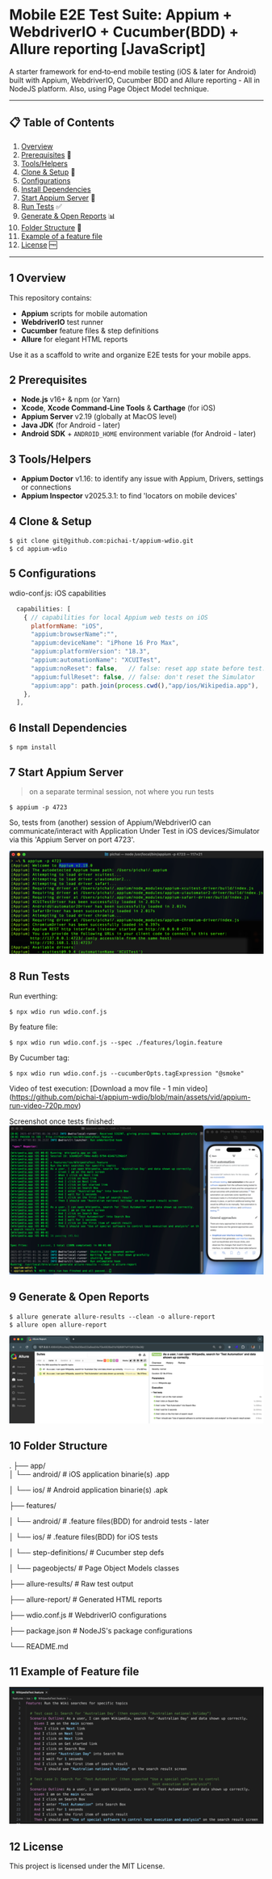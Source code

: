 # Mobile E2E Test Suite: Appium + WebdriverIO + Cucumber(BDD) + Allure reporting [JavaScript]

A starter framework for end‑to‑end mobile testing (iOS & later for Android) built with Appium, WebdriverIO, Cucumber BDD and Allure reporting - All in NodeJS platform. Also, using Page Object Model technique.

---

## 📋 Table of Contents

1. [Overview](#1-overview)   
2. [Prerequisites](#2-prerequisites)  💽  
3. [Tools/Helpers](#3-toolshelpers)
4. [Clone & Setup](#4-clone--setup) 🚧   
5. [Configurations](#5-configurations)  
6. [Install Dependencies](#6-install-dependencies)  
7. [Start Appium Server](#7-start-appium-server) 🏃  
8. [Run Tests](#8-run-tests) ✅ 
9. [Generate & Open Reports](#9-generate--open-reports) 📊   
10. [Folder Structure](#10-folder-structure) 📂 
11. [Example of a feature file](#11-example-of-feature-file)
12. [License](#12-license) 🆓  

---

## 1 Overview

This repository contains:

- **Appium** scripts for mobile automation  
- **WebdriverIO** test runner  
- **Cucumber** feature files & step definitions  
- **Allure** for elegant HTML reports  

Use it as a scaffold to write and organize E2E tests for your mobile apps.

## 2 Prerequisites 

- **Node.js** v16+ & npm (or Yarn)  
- **Xcode**, **Xcode Command‑Line Tools** & **Carthage** (for iOS)  
- **Appium Server** v2.19 (globally at MacOS level)  
- **Java JDK** (for Android - later)  
- **Android SDK** + `ANDROID_HOME` environment variable  (for Android - later)

## 3 Tools/Helpers 
- **Appium Doctor** v1.16: to identify any issue with Appium, Drivers, settings or connections 
- **Appium Inspector** v2025.3.1: to find 'locators on mobile devices'

## 4 Clone & Setup
```properties
$ git clone git@github.com:pichai-t/appium-wdio.git
$ cd appium-wdio
```

## 5 Configurations 

wdio-conf.js: iOS capabilities
```js
  capabilities: [
    { // capabilities for local Appium web tests on iOS
      platformName: "iOS",    
      "appium:browserName":"", 
      "appium:deviceName": "iPhone 16 Pro Max",
      "appium:platformVersion": "18.3",
      "appium:automationName": "XCUITest",
      "appium:noReset": false,   // false: reset app state before test.
      "appium:fullReset": false, // false: don't reset the Simulator 
      "appium:app": path.join(process.cwd(),"app/ios/Wikipedia.app"),
    },
  ],
```

## 6 Install Dependencies

```properties
$ npm install
```

## 7 Start Appium Server
>on a separate terminal session, not where you run tests

```properties
$ appium -p 4723
```

So, tests from (another) session of Appium/WebdriverIO can communicate/interact with Application Under Test in iOS devices/Simulator via this 'Appium Server on port 4723'.

![apium-server-started](./assets/img/appium-server-started.png)

## 8 Run Tests

Run everthing:
```properties
$ npx wdio run wdio.conf.js
```

By feature file:
```properties
$ npx wdio run wdio.conf.js --spec ./features/login.feature
```

By Cucumber tag:
```properties
$ npx wdio run wdio.conf.js --cucumberOpts.tagExpression "@smoke"
```

Video of test execution:
[Download a mov file - 1 min video] (https://github.com/pichai-t/appium-wdio/blob/main/assets/vid/appium-run-video-720p.mov) 

Screenshot once tests finished:
![appium-tests-finished](./assets/img/appium-tests-finished.png)

## 9 Generate & Open Reports

```properties
$ allure generate allure-results --clean -o allure-report
$ allure open allure-report
```

![allure-report](./assets/img/allure-report.png)

## 10 Folder Structure 
.
├── app/                       
│   └── android/               # iOS application binarie(s) .app

│   └── ios/                   # Android application binarie(s) .apk

├── features/                   

│   └── android/               # .feature files(BDD) for android tests - later

│   └── ios/                   # .feature files(BDD) for iOS tests

│   └── step-definitions/      # Cucumber step defs

│   └── pageobjects/           # Page Object Models classes

├── allure-results/            # Raw test output

├── allure-report/             # Generated HTML reports

├── wdio.conf.js               # WebdriverIO configurations

├── package.json               # NodeJS's package configurations

└── README.md


## 11 Example of Feature file

![wikipediaTest-feature](./assets/img/wikipediaTest-feature.png)

## 12 License
This project is licensed under the MIT License.